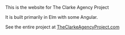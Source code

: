 This is the website for The Clarke Agency Project

It is built primarily in Elm with some Angular.

See the entire project at [TheClarkeAgencyProject.com](www.theclarkeagencyproject.com)
